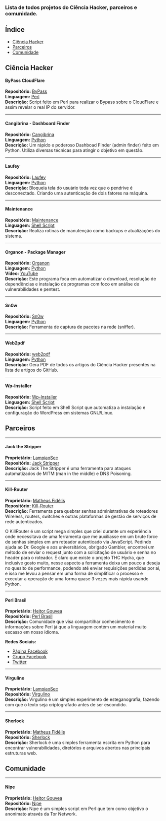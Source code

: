 ### Lista de todos projetos do Ciência Hacker, parceiros e comunidade. 

## Índice

* [Ciência Hacker](#ciência-hacker)
* [Parceiros](#parceiros)
* [Comunidade](#comunidade)

## Ciência Hacker

#### ByPass CloudFlare  
**Repositório:** [ByPass](https://github.com/HackerOrientado/BypassCF)  
**Linguagem:** [Perl](https://github.com/cienciahacker/index/blob/master/matrix/arquivos/programação.md#perl)  
**Descrição:**
Script feito em Perl para realizar o Bypass sobre o CloudFlare e assim revelar o real IP do servidor.  

- - -
#### Cangibrina - Dashboard Finder  
**Repositório:** [Cangibrina](https://github.com/fnk0c/cangibrina)  
**Linguagem:** [Python](https://github.com/cienciahacker/index/blob/master/matrix/arquivos/programação.md#python)   
**Descrição:**
Um rápido e poderoso Dashboad Finder (admin finder) feito em Python. Utiliza diversas técnicas para atingir o objetivo em questão.  

- - -
#### Laufey  
**Repositório:** [Laufey](https://github.com/fnk0c/laufey)  
**Linguagem:** [Python](https://github.com/cienciahacker/index/blob/master/matrix/arquivos/programação.md#python)  
**Descrição:**
Bloqueia tela do usuário toda vez que o pendrive é desconectado. Criando uma autenticação de dois fatores na máquina.  

- - -
#### Maintenance
**Repositório:** [Maintenance](https://github.com/fnk0c/maintenance)  
**Linguagem:** [Shell Script](https://github.com/cienciahacker/index/blob/master/matrix/arquivos/programação.md#shell-script)  
**Descrição:**
Realiza rotinas de manutenção como backups e atualizações do sistema.  

- - -
#### Organon - Package Manager  
**Repositório:** [Organon](https://github.com/fnk0c/organon)  
**Linguagem:** [Python](https://github.com/cienciahacker/index/blob/master/matrix/arquivos/programação.md#python)   
**Vídeo:** [YouTube](https://www.youtube.com/watch?v=lpPauu2uY4E)  
**Descrição:**
Este programa foca em automatizar o download, resolução de dependências e instalação de programas com foco em análise de vulnerabilidades e pentest.  

- - -
#### Sn0w  
**Repositório:** [Sn0w](https://github.com/54l0m0n/Sn0w)  
**Linguagem:** [Python](https://github.com/cienciahacker/index/blob/master/matrix/arquivos/programação.md#python)  
**Descrição:**
Ferramenta de captura de pacotes na rede (sniffer). 

- - -
#### Web2pdf  
**Repositório:** [web2pdf](https://github.com/fnk0c/web2pdf)   
**Linguagem:** [Python](https://github.com/cienciahacker/index/blob/master/matrix/arquivos/programação.md#python)   
**Descrição:**
Gera PDF de todos os artigos do Ciência Hacker presentes na lista de artigos do GitHub.   

- - -
#### Wp-Installer  
**Repositório:** [Wp-Installer](https://github.com/fnk0c/wp-installer)   
**Linguagem:** [Shell Script](https://github.com/cienciahacker/index/blob/master/matrix/arquivos/programação.md#shell-script)  
**Descrição:**
Script feito em Shell Script que automatiza a instalação e configuração do WordPress em sistemas GNU/Linux.  

## Parceiros  

- - -
#### Jack the Stripper  
**Proprietário:** [LampiaoSec](https://github.com/lampiaosec)  
**Repositório:** [Jack Stripper](https://github.com/lampiaosec/jackthestripper)  
**Descrição:**
Jack The Stripper é uma ferramenta para ataques automatizados de MITM (man in the middle) e DNS Poisoning.  

- - -
#### Kill-Router
**Proprietário:** [Matheus Fidélis](https://github.com/msfidelis)  
**Repositório:** [Kill-Router](https://github.com/msfidelis/Kill-Router-)  
**Descrição:**
Ferramenta para quebrar senhas administrativas de roteadores Wireless, routers, switches e outras plataformas de gestão de serviços de rede autenticados.

O KillRouter é um script mega simples que criei durante um experiência onde necessitava de uma ferramenta que me auxiliasse em um brute force de senhas simples em um roteador autenticado via JavaScript. Pedindo ajuda ao Dr. Google e aos universitários, obrigado Gambler, encontrei um método de enviar o request junto com a solicitação de usuário e senha no header para o roteador. É claro que existe o projeto THC Hydra, que inclusive gosto muito, nesse aspecto a ferramenta deixa um pouco a deseja no quesito de performance, podendo até enviar requisições perdidas por aí, e isso me levou a pensar em uma forma de simplificar o processo e executar a operação de uma forma quase 3 vezes mais rápida usando Python.

- - -
#### Perl Brasil  
**Proprietário:** [Heitor Gouvea](https://github.com/HeitorG)  
**Repositório:** [Perl Brasil](https://github.com/HeitorG/Perl-Brasil)  
**Descrição:** 
Comunidade que visa compartilhar conhecimento e informações sobre Perl já que a linguagem contém um material muito escasso em nosso idioma.  

**Redes Sociais:**  

* [Página Facebook](https://www.facebook.com/PerlBrOficial)
* [Grupo Facebook](https://www.facebook.com/groups/PerlBrasilOficial/)
* [Twitter](https://twitter.com/Perl_Brasil)   

- - -
#### Virgulino  
**Proprietário:** [LampiaoSec](https://github.com/lampiaosec)  
**Repositório:** [Virgulino](https://github.com/lampiaosec/virgulino)  
**Descrição:** 
Virgulino é um simples experimento de esteganografia, fazendo com que o texto seja criptografado antes de ser escondido.  

- - -
#### Sherlock
**Proprietário:** [Matheus Fidélis](https://github.com/msfidelis)  
**Repositório:** [Sherlock](https://github.com/msfidelis/Sherlock)  
**Descrição:**
Sherlock é uma simples ferramenta escrita em Python para encontrar vulnerabilidades,
diretórios e arquivos abertos nas principais estruturas web.

## Comunidade

- - -
#### Nipe
**Proprietário:** [Heitor Gouvea](https://github.com/HeitorG)  
**Repositório:** [Nipe](https://github.com/HeitorG/nipe)  
**Descrição:**
Nipe é um simples script em Perl que tem como objetivo o anonimato
através da Tor Network.
